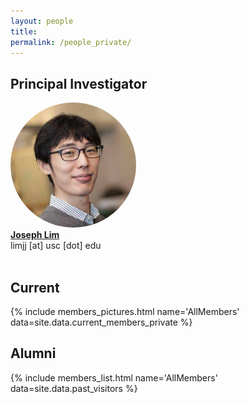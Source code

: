 ```yaml
---
layout: people
title: 
permalink: /people_private/
---
```


## Principal Investigator
<div class='big-member'>
  <a target="_blank" href='https://viterbi-web.usc.edu/~limjj/'>
    <img src="/assets/people/joseph.jpg" class='member-img' style='height: 200px;border-radius: 100px;'/>
    <div>
      <b>Joseph Lim</b>
    </div>
  </a>
  <div>
    limjj [at] usc [dot] edu
  </div>
</div>

<br />

## Current

{% include members_pictures.html name='AllMembers' data=site.data.current_members_private %}

## Alumni
{% include members_list.html name='AllMembers' data=site.data.past_visitors %}
